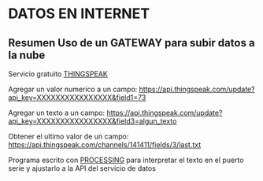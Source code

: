 # DATOS EN INTERNET

## Resumen Uso de un GATEWAY para subir datos a la nube

Servicio gratuito [THINGSPEAK](https://thingspeak.com/)

Agregar un valor numerico a un campo: https://api.thingspeak.com/update?api_key=XXXXXXXXXXXXXXXX&field1=73

Agregar un texto a un campo: https://api.thingspeak.com/update?api_key=XXXXXXXXXXXXXXXX&field3=algun_texto

Obtener el ultimo valor de un campo: https://api.thingspeak.com/channels/141411/fields/3/last.txt

Programa escrito con [PROCESSING](https://processing.org/) para interpretar el texto en el puerto serie y ajustarlo a la API del servicio de datos
